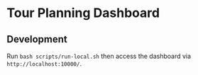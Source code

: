 # Tour Planning Dashboard

## Development

Run `bash scripts/run-local.sh` then access the dashboard via `http://localhost:10000/`.
